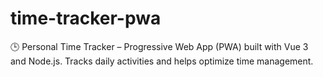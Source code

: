 # time-tracker-pwa
🕒 Personal Time Tracker – Progressive Web App (PWA) built with Vue 3 and Node.js. Tracks daily activities and helps optimize time management.
